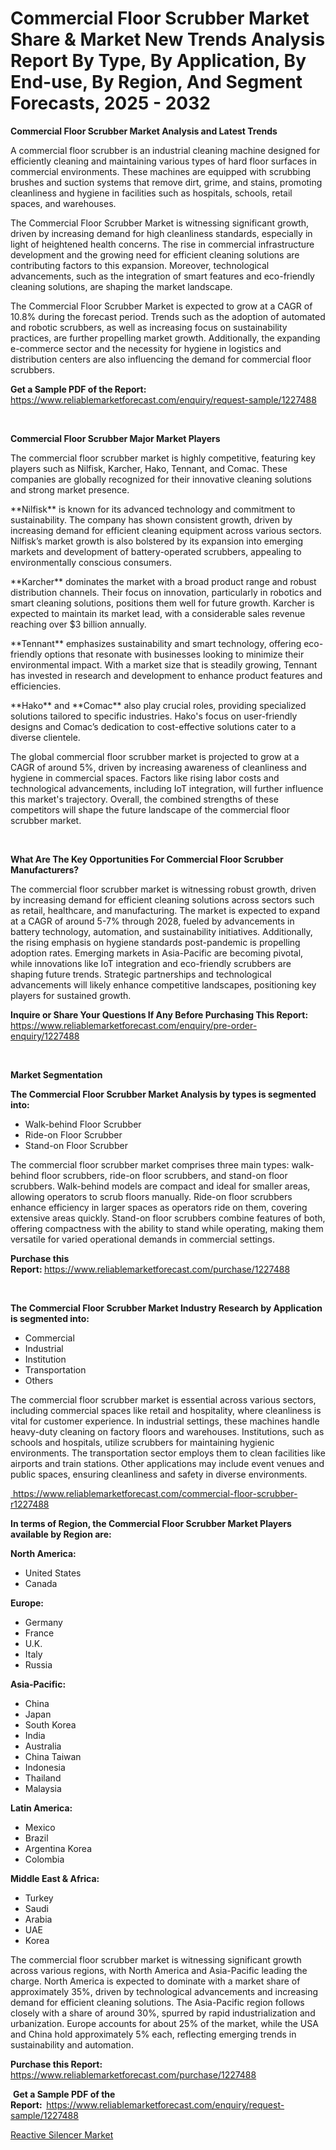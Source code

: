<p><h1>Commercial Floor Scrubber Market Share & Market New Trends Analysis Report By Type, By Application, By End-use, By Region, And Segment Forecasts, 2025 - 2032</h1></p><p><strong>Commercial Floor Scrubber Market Analysis and Latest Trends</strong></p>
<p><p>A commercial floor scrubber is an industrial cleaning machine designed for efficiently cleaning and maintaining various types of hard floor surfaces in commercial environments. These machines are equipped with scrubbing brushes and suction systems that remove dirt, grime, and stains, promoting cleanliness and hygiene in facilities such as hospitals, schools, retail spaces, and warehouses.</p><p>The Commercial Floor Scrubber Market is witnessing significant growth, driven by increasing demand for high cleanliness standards, especially in light of heightened health concerns. The rise in commercial infrastructure development and the growing need for efficient cleaning solutions are contributing factors to this expansion. Moreover, technological advancements, such as the integration of smart features and eco-friendly cleaning solutions, are shaping the market landscape. </p><p>The Commercial Floor Scrubber Market is expected to grow at a CAGR of 10.8% during the forecast period. Trends such as the adoption of automated and robotic scrubbers, as well as increasing focus on sustainability practices, are further propelling market growth. Additionally, the expanding e-commerce sector and the necessity for hygiene in logistics and distribution centers are also influencing the demand for commercial floor scrubbers.</p></p>
<p><strong>Get a Sample PDF of the Report:&nbsp;</strong> <a href="https://www.reliablemarketforecast.com/enquiry/request-sample/1227488?utm_campaign=1105&utm_medium=2&utm_source=Github&utm_content=ia&utm_term=22022025&utm_id=commercial-floor-scrubber">https://www.reliablemarketforecast.com/enquiry/request-sample/1227488</a></p>
<p>&nbsp;</p>
<p><strong>Commercial Floor Scrubber Major Market Players</strong></p>
<p><p>The commercial floor scrubber market is highly competitive, featuring key players such as Nilfisk, Karcher, Hako, Tennant, and Comac. These companies are globally recognized for their innovative cleaning solutions and strong market presence.</p><p>**Nilfisk** is known for its advanced technology and commitment to sustainability. The company has shown consistent growth, driven by increasing demand for efficient cleaning equipment across various sectors. Nilfisk’s market growth is also bolstered by its expansion into emerging markets and development of battery-operated scrubbers, appealing to environmentally conscious consumers. </p><p>**Karcher** dominates the market with a broad product range and robust distribution channels. Their focus on innovation, particularly in robotics and smart cleaning solutions, positions them well for future growth. Karcher is expected to maintain its market lead, with a considerable sales revenue reaching over $3 billion annually.</p><p>**Tennant** emphasizes sustainability and smart technology, offering eco-friendly options that resonate with businesses looking to minimize their environmental impact. With a market size that is steadily growing, Tennant has invested in research and development to enhance product features and efficiencies.</p><p>**Hako** and **Comac** also play crucial roles, providing specialized solutions tailored to specific industries. Hako's focus on user-friendly designs and Comac’s dedication to cost-effective solutions cater to a diverse clientele.</p><p>The global commercial floor scrubber market is projected to grow at a CAGR of around 5%, driven by increasing awareness of cleanliness and hygiene in commercial spaces. Factors like rising labor costs and technological advancements, including IoT integration, will further influence this market's trajectory. Overall, the combined strengths of these competitors will shape the future landscape of the commercial floor scrubber market.</p></p>
<p>&nbsp;</p>
<p><strong>What Are The Key Opportunities For Commercial Floor Scrubber Manufacturers?</strong></p>
<p><p>The commercial floor scrubber market is witnessing robust growth, driven by increasing demand for efficient cleaning solutions across sectors such as retail, healthcare, and manufacturing. The market is expected to expand at a CAGR of around 5-7% through 2028, fueled by advancements in battery technology, automation, and sustainability initiatives. Additionally, the rising emphasis on hygiene standards post-pandemic is propelling adoption rates. Emerging markets in Asia-Pacific are becoming pivotal, while innovations like IoT integration and eco-friendly scrubbers are shaping future trends. Strategic partnerships and technological advancements will likely enhance competitive landscapes, positioning key players for sustained growth.</p></p>
<p><strong>Inquire or Share Your Questions If Any Before Purchasing This Report:</strong> <a href="https://www.reliablemarketforecast.com/enquiry/pre-order-enquiry/1227488?utm_campaign=1105&utm_medium=2&utm_source=Github&utm_content=ia&utm_term=22022025&utm_id=commercial-floor-scrubber">https://www.reliablemarketforecast.com/enquiry/pre-order-enquiry/1227488</a></p>
<p>&nbsp;</p>
<p><strong>Market Segmentation</strong></p>
<p><strong>The Commercial Floor Scrubber Market Analysis by types is segmented into:</strong></p>
<p><ul><li>Walk-behind Floor Scrubber</li><li>Ride-on Floor Scrubber</li><li>Stand-on Floor Scrubber</li></ul></p>
<p><p>The commercial floor scrubber market comprises three main types: walk-behind floor scrubbers, ride-on floor scrubbers, and stand-on floor scrubbers. Walk-behind models are compact and ideal for smaller areas, allowing operators to scrub floors manually. Ride-on floor scrubbers enhance efficiency in larger spaces as operators ride on them, covering extensive areas quickly. Stand-on floor scrubbers combine features of both, offering compactness with the ability to stand while operating, making them versatile for varied operational demands in commercial settings.</p></p>
<p><strong>Purchase this Report:&nbsp;</strong><a href="https://www.reliablemarketforecast.com/purchase/1227488?utm_campaign=1105&utm_medium=2&utm_source=Github&utm_content=ia&utm_term=22022025&utm_id=commercial-floor-scrubber">https://www.reliablemarketforecast.com/purchase/1227488</a></p>
<p>&nbsp;</p>
<p><strong>The Commercial Floor Scrubber Market Industry Research by Application is segmented into:</strong></p>
<p><ul><li>Commercial</li><li>Industrial</li><li>Institution</li><li>Transportation</li><li>Others</li></ul></p>
<p><p>The commercial floor scrubber market is essential across various sectors, including commercial spaces like retail and hospitality, where cleanliness is vital for customer experience. In industrial settings, these machines handle heavy-duty cleaning on factory floors and warehouses. Institutions, such as schools and hospitals, utilize scrubbers for maintaining hygienic environments. The transportation sector employs them to clean facilities like airports and train stations. Other applications may include event venues and public spaces, ensuring cleanliness and safety in diverse environments.</p></p>
<p><a href="https://www.reliablemarketforecast.com/commercial-floor-scrubber-r1227488?utm_campaign=1105&utm_medium=2&utm_source=Github&utm_content=ia&utm_term=22022025&utm_id=commercial-floor-scrubber">&nbsp;https://www.reliablemarketforecast.com/commercial-floor-scrubber-r1227488</a></p>
<p><strong>In terms of Region, the Commercial Floor Scrubber Market Players available by Region are:</strong></p>
<p>
    <p> <strong> North America: </strong>
        <ul>
            <li>United States</li>
            <li>Canada</li>
        </ul>
        </p> 
    <p> <strong> Europe: </strong>
        <ul>
            <li>Germany</li>
            <li>France</li>
            <li>U.K.</li>
            <li>Italy</li>
            <li>Russia</li>
        </ul>
        </p> 
    <p> <strong> Asia-Pacific: </strong>
        <ul>
            <li>China</li>
            <li>Japan</li>
            <li>South Korea</li>
            <li>India</li>
            <li>Australia</li>
            <li>China Taiwan</li>
            <li>Indonesia</li>
            <li>Thailand</li>
            <li>Malaysia</li>
        </ul>
        </p> 
    <p> <strong> Latin America: </strong>
        <ul>
            <li>Mexico</li>
            <li>Brazil</li>
            <li>Argentina Korea</li>
            <li>Colombia</li>
        </ul>
        </p> 
    <p> <strong> Middle East & Africa: </strong>
        <ul>
            <li>Turkey</li>
            <li>Saudi</li>
            <li>Arabia</li>
            <li>UAE</li>
            <li>Korea</li>
        </ul>
    </p>
    </p>
<p><p>The commercial floor scrubber market is witnessing significant growth across various regions, with North America and Asia-Pacific leading the charge. North America is expected to dominate with a market share of approximately 35%, driven by technological advancements and increasing demand for efficient cleaning solutions. The Asia-Pacific region follows closely with a share of around 30%, spurred by rapid industrialization and urbanization. Europe accounts for about 25% of the market, while the USA and China hold approximately 5% each, reflecting emerging trends in sustainability and automation.</p></p>
<p><strong>Purchase this Report: </strong><a href="https://www.reliablemarketforecast.com/purchase/1227488?utm_campaign=1105&utm_medium=2&utm_source=Github&utm_content=ia&utm_term=22022025&utm_id=commercial-floor-scrubber">https://www.reliablemarketforecast.com/purchase/1227488</a></p>
<p>&nbsp;<strong>Get a Sample PDF of the Report:&nbsp;&nbsp;</strong><a href="https://www.reliablemarketforecast.com/enquiry/request-sample/1227488?utm_campaign=1105&utm_medium=2&utm_source=Github&utm_content=ia&utm_term=22022025&utm_id=commercial-floor-scrubber">https://www.reliablemarketforecast.com/enquiry/request-sample/1227488</a></p>
<p><strong></strong></p>
<p><p><a href="https://github.com/prosalinda88/Market-Research-Report-List-7/blob/main/reactive-silencer-market.md?utm_campaign=1105&utm_medium=2&utm_source=Github&utm_content=ia&utm_term=22022025&utm_id=commercial-floor-scrubber">Reactive Silencer Market</a></p></p>